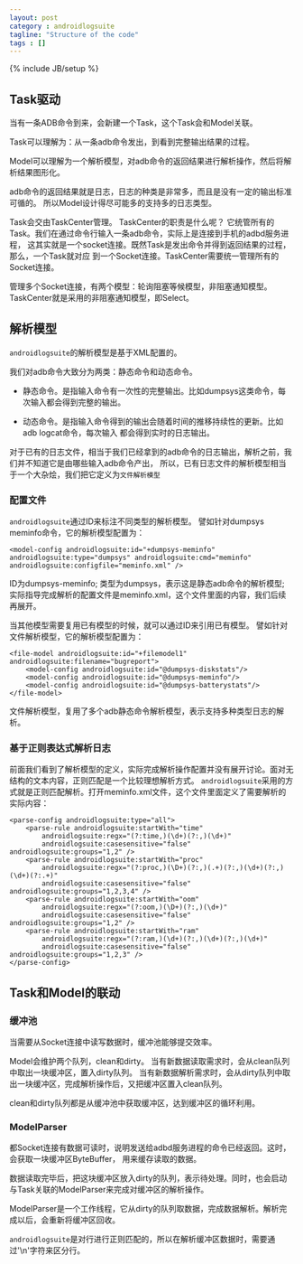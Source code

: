 ```yaml
---
layout: post
category : androidlogsuite
tagline: "Structure of the code"
tags : []
---
```

{% include JB/setup %}

## Task驱动

当有一条ADB命令到来，会新建一个Task，这个Task会和Model关联。

Task可以理解为：从一条adb命令发出，到看到完整输出结果的过程。

Model可以理解为一个解析模型，对adb命令的返回结果进行解析操作，然后将解析结果图形化。

adb命令的返回结果就是日志，日志的种类是非常多，而且是没有一定的输出标准可循的。
所以Model设计得尽可能多的支持多的日志类型。

Task会交由TaskCenter管理。
TaskCenter的职责是什么呢？
它统管所有的Task。我们在通过命令行输入一条adb命令，实际上是连接到手机的adbd服务进程，
这其实就是一个socket连接。既然Task是发出命令并得到返回结果的过程，那么，一个Task就对应
到一个Socket连接。TaskCenter需要统一管理所有的Socket连接。

管理多个Socket连接，有两个模型：轮询阻塞等候模型，非阻塞通知模型。
TaskCenter就是采用的非阻塞通知模型，即Select。

## 解析模型

`androidlogsuite`的解析模型是基于XML配置的。

我们对adb命令大致分为两类：静态命令和动态命令。

- 静态命令。是指输入命令有一次性的完整输出。比如dumpsys这类命令，每次输入都会得到完整的输出。

- 动态命令。是指输入命令得到的输出会随着时间的推移持续性的更新。比如adb logcat命令，每次输入
都会得到实时的日志输出。

对于已有的日志文件，相当于我们已经拿到的adb命令的日志输出，解析之前，我们并不知道它是由哪些输入adb命令产出，
所以，已有日志文件的解析模型相当于一个大杂烩，我们把它定义为`文件解析模型`

### 配置文件

`androidlogsuite`通过ID来标注不同类型的解析模型。
譬如针对dumpsys meminfo命令，它的解析模型配置为：

    <model-config androidlogsuite:id="+dumpsys-meminfo" androidlogsuite:type="dumpsys" androidlogsuite:cmd="meminfo"  androidlogsuite:configfile="meminfo.xml" />

ID为dumpsys-meminfo; 类型为dumpsys，表示这是静态adb命令的解析模型; 实际指导完成解析的配置文件是meminfo.xml，这个文件里面的内容，我们后续再展开。

当其他模型需要复用已有模型的时候，就可以通过ID来引用已有模型。
譬如针对文件解析模型，它的解析模型配置为：

    <file-model androidlogsuite:id="+filemodel1" androidlogsuite:filename="bugreport">
        <model-config androidlogsuite:id="@dumpsys-diskstats"/> 
        <model-config androidlogsuite:id="@dumpsys-meminfo"/> 
        <model-config androidlogsuite:id="@dumpsys-batterystats"/> 
    </file-model>
    
文件解析模型，复用了多个adb静态命令解析模型，表示支持多种类型日志的解析。

### 基于正则表达式解析日志

前面我们看到了解析模型的定义，实际完成解析操作配置并没有展开讨论。面对无结构的文本内容，正则匹配是一个比较理想解析方式。
`androidlogsuite`采用的方式就是正则匹配解析。打开meminfo.xml文件，这个文件里面定义了需要解析的实际内容：

    <parse-config androidlogsuite:type="all">
        <parse-rule androidlogsuite:startWith="time"
            androidlogsuite:regx="(?:time,)(\d+)(?:,)(\d+)"
            androidlogsuite:casesensitive="false" androidlogsuite:groups="1,2" />
        <parse-rule androidlogsuite:startWith="proc"
            androidlogsuite:regx="(?:proc,)(\D+)(?:,)(.+)(?:,)(\d+)(?:,)(\d+)(?:.+)"
            androidlogsuite:casesensitive="false" androidlogsuite:groups="1,2,3,4" />
        <parse-rule androidlogsuite:startWith="oom"
            androidlogsuite:regx="(?:oom,)(\D+)(?:,)(\d+)"
            androidlogsuite:casesensitive="false" androidlogsuite:groups="1,2" />
        <parse-rule androidlogsuite:startWith="ram"
            androidlogsuite:regx="(?:ram,)(\d+)(?:,)(\d+)(?:,)(\d+)"
            androidlogsuite:casesensitive="false" androidlogsuite:groups="1,2,3" />
    </parse-config>


## Task和Model的联动 

### 缓冲池

当需要从Socket连接中读写数据时，缓冲池能够提交效率。

Model会维护两个队列，clean和dirty。
当有新数据读取需求时，会从clean队列中取出一块缓冲区，置入dirty队列。
当有新数据解析需求时，会从dirty队列中取出一块缓冲区，完成解析操作后，又把缓冲区置入clean队列。

clean和dirty队列都是从缓冲池中获取缓冲区，达到缓冲区的循环利用。

### ModelParser

都Socket连接有数据可读时，说明发送给adbd服务进程的命令已经返回。这时，会获取一块缓冲区ByteBuffer，
用来缓存读取的数据。

数据读取完毕后，把这块缓冲区放入dirty的队列，表示待处理。同时，也会启动与Task关联的ModelParser来完成对缓冲区的解析操作。

ModelParser是一个工作线程，它从dirty的队列取数据，完成数据解析。解析完成以后，会重新将缓冲区回收。

`androidlogsuite`是对行进行正则匹配的，所以在解析缓冲区数据时，需要通过'\n'字符来区分行。